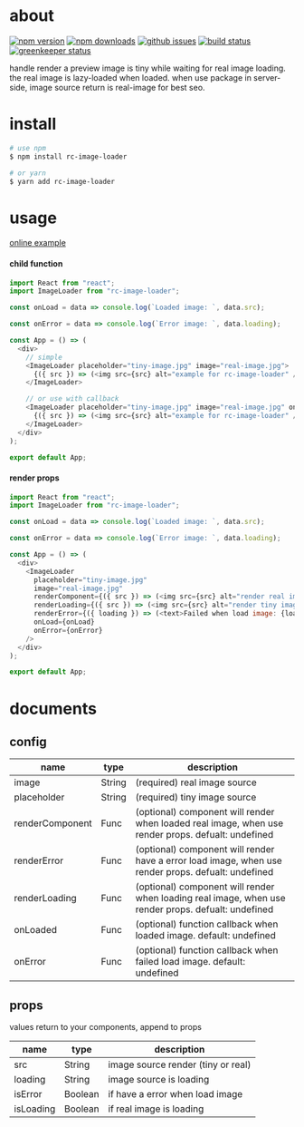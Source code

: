 # about

[![npm version][npm-version-image]][npm-url]
[![npm downloads][npm-downloads-image]][npm-url]
[![github issues][github-issues-image]][github-issues-url]
[![build status][travis-image]][npm-url]
[![greenkeeper status][greenkeeper-image]][npm-url]

handle render a preview image is tiny while waiting for real image loading. the real image is lazy-loaded when loaded. when use package in server-side, image source return is real-image for best seo.


# install

```bash
# use npm
$ npm install rc-image-loader

# or yarn
$ yarn add rc-image-loader
```

# usage

[online example](https://codesandbox.io/s/q8vkmqx4vq)

#### child function

```javascript
import React from "react";
import ImageLoader from "rc-image-loader";

const onLoad = data => console.log(`Loaded image: `, data.src);

const onError = data => console.log(`Error image: `, data.loading);

const App = () => (
  <div>
    // simple
    <ImageLoader placeholder="tiny-image.jpg" image="real-image.jpg">
      {({ src }) => (<img src={src} alt="example for rc-image-loader" />)}
    </ImageLoader>

    // or use with callback
    <ImageLoader placeholder="tiny-image.jpg" image="real-image.jpg" onLoad={onLoad} onError={onError}>
      {({ src }) => (<img src={src} alt="example for rc-image-loader" />)}
    </ImageLoader>
  </div>
);

export default App;
```

#### render props

```javascript
import React from "react";
import ImageLoader from "rc-image-loader";

const onLoad = data => console.log(`Loaded image: `, data.src);

const onError = data => console.log(`Error image: `, data.loading);

const App = () => (
  <div>
    <ImageLoader
      placeholder="tiny-image.jpg"
      image="real-image.jpg"
      renderComponent={({ src }) => (<img src={src} alt="render real image" />)}
      renderLoading={({ src }) => (<img src={src} alt="render tiny image" />)}
      renderError={({ loading }) => (<text>Failed when load image: {loading}</text>)}
      onLoad={onLoad}
      onError={onError}
    />
  </div>
);

export default App;
```

# documents

## config

| name           | type    | description                                                                                                            |
| -------------- | ------- | ---------------------------------------------------------------------------------------------------------------------- |
| image          | String  | (required) real image source                                                                                           |
| placeholder    | String  | (required) tiny image source                                                                                           |
| renderComponent| Func    | (optional) component will render when loaded real image, when use render props. defualt: undefined                     |
| renderError    | Func    | (optional) component will render have a error load image, when use render props. defualt: undefined                    |
| renderLoading  | Func    | (optional) component will render when loading real image, when use render props. defualt: undefined                    |
| onLoaded       | Func    | (optional) function callback when loaded image. default: undefined                                                     |
| onError        | Func    | (optional) function callback when failed load image. default: undefined                                                |

## props

values return to your components, append to props

| name      | type    | description                                |
| --------- | ------- | ------------------------------------------ |
| src       | String  | image source render (tiny or real)         |
| loading   | String  | image source is loading                    |
| isError   | Boolean | if have a error when load image            |
| isLoading | Boolean | if real image is loading                   |

[npm-url]: https://npmjs.org/package/rc-image-loader
[npm-version-image]: https://badge.fury.io/js/rc-image-loader.svg
[npm-downloads-image]: https://img.shields.io/npm/dm/rc-image-loader.svg
[github-issues-image]: https://img.shields.io/github/issues/lamhieu-vk/rc-image-loader.svg
[github-issues-url]: https://github.com/lamhieu-vk/rc-image-loader/issues
[travis-image]: https://travis-ci.com/lamhieu-vk/rc-image-loader.svg?branch=master
[greenkeeper-image]: https://badges.greenkeeper.io/lamhieu-vk/rc-image-loader.svg
